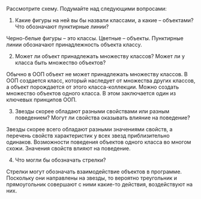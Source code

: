 Рассмотрите схему. Подумайте над следующими вопросами:
1. Какие фигуры на ней вы бы назвали классами, а какие – объектами? Что обозначают
пунктирные линии?

Черно-белые фигуры – это классы. Цветные – объекты. Пунктирные линии обозначают
принадлежность объекта классу.

2. Может ли объект принадлежать множеству классов? Может ли у класса быть множество
объектов?

Обычно в ООП объект не может принадлежать множеству классов. В ООП создается класс, который наследует от множества других классов, а
объект порождается от этого класса-коллекции. Можно создать множество объектов одного класса. В этом заключается один из
ключевых принципов ООП.

3. Звезды скорее обладают разными свойствами или разным поведением? Могут ли
свойства оказывать влияние на поведение?

Звезды скорее всего обладают разными значениями свойств, а перечень свойств характеристик у всех звезд приблизительно одинаков. Возможности поведения объектов
одного класса во многом схожи. 
Значения свойств влияют на поведение.

4. Что могли бы обозначать стрелки?

Стрелки могут обозначать взаимодействие объектов в программе. Поскольку они
направлены на звезды, то вероятно треугольник и прямоугольник совершают с ними
какие-то действия, воздействуют на них. 